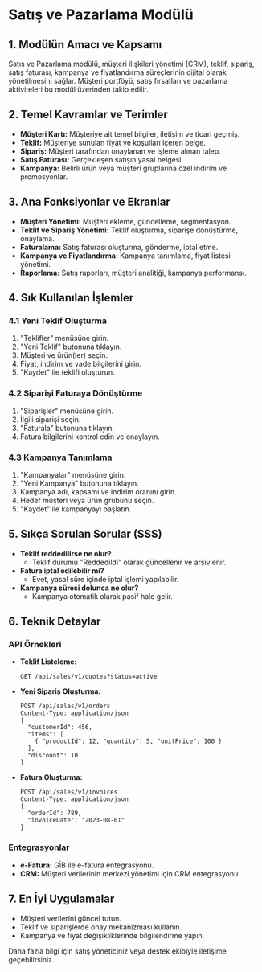 # Satış ve Pazarlama Modülü

## 1. Modülün Amacı ve Kapsamı
Satış ve Pazarlama modülü, müşteri ilişkileri yönetimi (CRM), teklif, sipariş, satış faturası, kampanya ve fiyatlandırma süreçlerinin dijital olarak yönetilmesini sağlar. Müşteri portföyü, satış fırsatları ve pazarlama aktiviteleri bu modül üzerinden takip edilir.

## 2. Temel Kavramlar ve Terimler
- **Müşteri Kartı:** Müşteriye ait temel bilgiler, iletişim ve ticari geçmiş.
- **Teklif:** Müşteriye sunulan fiyat ve koşulları içeren belge.
- **Sipariş:** Müşteri tarafından onaylanan ve işleme alınan talep.
- **Satış Faturası:** Gerçekleşen satışın yasal belgesi.
- **Kampanya:** Belirli ürün veya müşteri gruplarına özel indirim ve promosyonlar.

## 3. Ana Fonksiyonlar ve Ekranlar
- **Müşteri Yönetimi:** Müşteri ekleme, güncelleme, segmentasyon.
- **Teklif ve Sipariş Yönetimi:** Teklif oluşturma, siparişe dönüştürme, onaylama.
- **Faturalama:** Satış faturası oluşturma, gönderme, iptal etme.
- **Kampanya ve Fiyatlandırma:** Kampanya tanımlama, fiyat listesi yönetimi.
- **Raporlama:** Satış raporları, müşteri analitiği, kampanya performansı.

## 4. Sık Kullanılan İşlemler
### 4.1 Yeni Teklif Oluşturma
1. "Teklifler" menüsüne girin.
2. "Yeni Teklif" butonuna tıklayın.
3. Müşteri ve ürün(ler) seçin.
4. Fiyat, indirim ve vade bilgilerini girin.
5. "Kaydet" ile teklifi oluşturun.

### 4.2 Siparişi Faturaya Dönüştürme
1. "Siparişler" menüsüne girin.
2. İlgili siparişi seçin.
3. "Faturala" butonuna tıklayın.
4. Fatura bilgilerini kontrol edin ve onaylayın.

### 4.3 Kampanya Tanımlama
1. "Kampanyalar" menüsüne girin.
2. "Yeni Kampanya" butonuna tıklayın.
3. Kampanya adı, kapsamı ve indirim oranını girin.
4. Hedef müşteri veya ürün grubunu seçin.
5. "Kaydet" ile kampanyayı başlatın.

## 5. Sıkça Sorulan Sorular (SSS)
- **Teklif reddedilirse ne olur?**
  - Teklif durumu "Reddedildi" olarak güncellenir ve arşivlenir.
- **Fatura iptal edilebilir mi?**
  - Evet, yasal süre içinde iptal işlemi yapılabilir.
- **Kampanya süresi dolunca ne olur?**
  - Kampanya otomatik olarak pasif hale gelir.

## 6. Teknik Detaylar
### API Örnekleri
- **Teklif Listeleme:**
  ```http
  GET /api/sales/v1/quotes?status=active
  ```
- **Yeni Sipariş Oluşturma:**
  ```http
  POST /api/sales/v1/orders
  Content-Type: application/json
  {
    "customerId": 456,
    "items": [
      { "productId": 12, "quantity": 5, "unitPrice": 100 }
    ],
    "discount": 10
  }
  ```
- **Fatura Oluşturma:**
  ```http
  POST /api/sales/v1/invoices
  Content-Type: application/json
  {
    "orderId": 789,
    "invoiceDate": "2023-08-01"
  }
  ```

### Entegrasyonlar
- **e-Fatura:** GİB ile e-fatura entegrasyonu.
- **CRM:** Müşteri verilerinin merkezi yönetimi için CRM entegrasyonu.

## 7. En İyi Uygulamalar
- Müşteri verilerini güncel tutun.
- Teklif ve siparişlerde onay mekanizması kullanın.
- Kampanya ve fiyat değişikliklerinde bilgilendirme yapın.

Daha fazla bilgi için satış yöneticiniz veya destek ekibiyle iletişime geçebilirsiniz. 